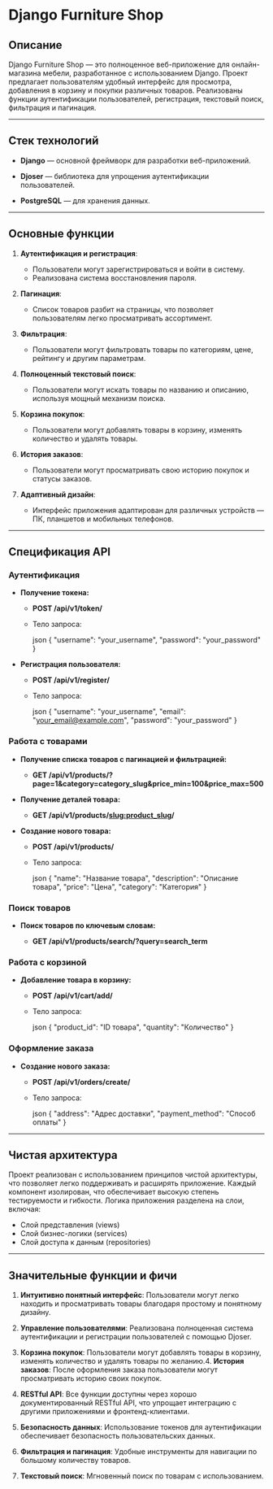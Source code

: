 # Django Furniture Shop

## Описание

Django Furniture Shop — это полноценное веб-приложение для онлайн-магазина мебели, разработанное с использованием Django. Проект предлагает пользователям удобный интерфейс для просмотра, добавления в корзину и покупки различных товаров. Реализованы функции аутентификации пользователей, регистрация, текстовый поиск, фильтрация и пагинация.

---

## Стек технологий

- **Django** — основной фреймворк для разработки веб-приложений.
  
- **Djoser** — библиотека для упрощения аутентификации пользователей.
  
- **PostgreSQL** — для хранения данных.

---

## Основные функции

1. **Аутентификация и регистрация**:
   - Пользователи могут зарегистрироваться и войти в систему.
   - Реализована система восстановления пароля.

2. **Пагинация**:
   - Список товаров разбит на страницы, что позволяет пользователям легко просматривать ассортимент.

3. **Фильтрация**:
   - Пользователи могут фильтровать товары по категориям, цене, рейтингу и другим параметрам.

4. **Полноценный текстовый поиск**:
   - Пользователи могут искать товары по названию и описанию, используя мощный механизм поиска.

5. **Корзина покупок**:
   - Пользователи могут добавлять товары в корзину, изменять количество и удалять товары.

6. **История заказов**:
   - Пользователи могут просматривать свою историю покупок и статусы заказов.

7. **Адаптивный дизайн**:
   - Интерфейс приложения адаптирован для различных устройств — ПК, планшетов и мобильных телефонов.

---

## Спецификация API

### Аутентификация

- **Получение токена:**
  
  - **POST /api/v1/token/**
  
  - Тело запроса:
    
    json
    {
      "username": "your_username",
      "password": "your_password"
    }
    
- **Регистрация пользователя:**
  
  - **POST /api/v1/register/**
  
  - Тело запроса:
    
    json
    {
      "username": "your_username",
      "email": "your_email@example.com",
      "password": "your_password"
    }
    
### Работа с товарами

- **Получение списка товаров с пагинацией и фильтрацией:**
  
  - **GET /api/v1/products/?page=1&category=category_slug&price_min=100&price_max=500**

- **Получение деталей товара:**
  
  - **GET /api/v1/products/<slug:product_slug>/**

- **Создание нового товара:**
  
  - **POST /api/v1/products/**
  
  - Тело запроса:
    
    json
    {
      "name": "Название товара",
      "description": "Описание товара",
      "price": "Цена",
      "category": "Категория"
    }
    
### Поиск товаров

- **Поиск товаров по ключевым словам:**
  
  - **GET /api/v1/products/search/?query=search_term**

### Работа с корзиной

- **Добавление товара в корзину:**
  
  - **POST /api/v1/cart/add/**
  
  - Тело запроса:
    
    json
    {
      "product_id": "ID товара",
      "quantity": "Количество"
    }
    
### Оформление заказа

- **Создание нового заказа:**
  
  - **POST /api/v1/orders/create/**
  
  - Тело запроса:
    
    json
    {
      "address": "Адрес доставки",
      "payment_method": "Способ оплаты"
    }
    
---

## Чистая архитектура

Проект реализован с использованием принципов чистой архитектуры, что позволяет легко поддерживать и расширять приложение. Каждый компонент изолирован, что обеспечивает высокую степень тестируемости и гибкости. Логика приложения разделена на слои, включая:

- Слой представления (views)
- Слой бизнес-логики (services)
- Слой доступа к данным (repositories)

---

## Значительные функции и фичи

1. **Интуитивно понятный интерфейс**: Пользователи могут легко находить и просматривать товары благодаря простому и понятному дизайну.

2. **Управление пользователями**: Реализована полноценная система аутентификации и регистрации пользователей с помощью Djoser.

3. **Корзина покупок**: Пользователи могут добавлять товары в корзину, изменять количество и удалять товары по желанию.4. **История заказов**: После оформления заказа пользователи могут просматривать историю своих покупок.

5. **RESTful API**: Все функции доступны через хорошо документированный RESTful API, что упрощает интеграцию с другими приложениями и фронтенд-клиентами.

6. **Безопасность данных**: Использование токенов для аутентификации обеспечивает безопасность пользовательских данных.

7. **Фильтрация и пагинация**: Удобные инструменты для навигации по большому количеству товаров.

8. **Текстовый поиск**: Мгновенный поиск по товарам с использованием.
